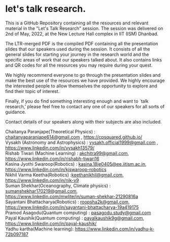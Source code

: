 # let's talk research.

This is a GitHub Repository containing all the resources and relevant material in the "Let's Talk Research" session. The session was delivered on 2nd of May, 2022, at the New Lecture Hall complex in IIT (ISM) Dhanbad.

The LTR-merged PDF is the compiled PDF containing all the presentation slides that our speakers used during the session. It consists of all the general slides for starting your journey in the research world and the specific areas of work that our speakers talked about. It also contains links and QR codes for all the resources you may require during your quest.

We highly recommend everyone to go through the presentation slides and make the best use of the resources we have provided. We highly encourage the interested people to allow themselves the opportunity to explore and find their topic of interest. 

Finally, if you do find something interesting enough and want to `talk research,' please feel free to contact any one of our speakers for all sorts of guidance. 

Contact details of our speakers along with their subjects are also included.

Chaitanya Paranjape(Theoretical Physics) : chaitanyaparanjape614@gmail.com , https://cpsquared.github.io/       
Vysakh (Astronomy and Astrophysics) : vysakh.official1999@gmail.com , https://www.linkedin.com/in/vysakh13579/  
Rishab Tiwari (Machine Learning) : akchitra99@gmail.com, https://www.linkedin.com/in/rishabh-tiwari16  
Kasina Jyothi Swaroop(Robotics) : kasina.18je0405@ee.iitism.ac.in, https://www.linkedin.com/in/kjswaroop-robotics  
Nikhil Varma Keetha(Robotics) :keethanikhil@gmail.com, https://www.linkedin.com/in/nik-v9  
Suman Shekhar(Oceanography, Climate physics) : sumanshekhar170219@gmail.com, https://www.linkedin.com/mwlite/in/suman-shekhar-21290816a  
Sayantani Bhattacharya(Robotics) : roopsha2k@gmail.com, https://www.linkedin.com/in/sayantani-bhattacharya-19a419175   
Pramod Asagodu(Quantum computing) : pasagodu.study@gmail.com  
Payal Kaushik(Quantum computing) : payalkaushik9g@gmail.com, https://www.linkedin.com/in/payal-kaushik/  
Yadhu kartha(Machine learning): https://www.linkedin.com/in/yadhu-k-72b097187  

